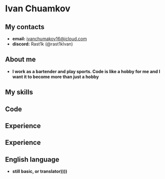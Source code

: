 # Ivan Chuamkov

## My contacts
* **email:** ivanchumakov16@icloud.com
* **discord:** Rast1k (@rast1kIvan)
## Аbout me
* **I work as a bartender and play sports. Code is like a hobby for me and I want it to become more than just a hobby**
## My skills

## Сode

## Experience

## Experience

## English language
* **still basic, or translator))))**
